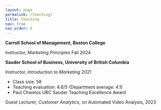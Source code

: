```yaml
---
layout: page
permalink: /teaching/
title: Teaching
nav: true
nav_order: 5
---
```


**Carroll School of Management, Boston College**

Instructor, *Marketing Principles* Fall 2024

**Sauder School of Business, University of British Columbia**

Instructor, *Introduction to Marketing* 2021
- Class size: 58
- Teaching evaluation: 4.6/5 (Department average: 4.1)
- Paul Chwelos UBC Sauder Teaching Excellence Award

Guest Lecturer, *Customer Analytics*, on Automated Video Analysis, 2023
